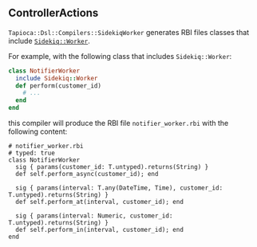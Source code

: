 ## ControllerActions

`Tapioca::Dsl::Compilers::SidekiqWorker` generates RBI files classes that include
[`Sidekiq::Worker`](https://github.com/mperham/sidekiq/wiki/Getting-Started).

For example, with the following class that includes `Sidekiq::Worker`:

~~~rb
class NotifierWorker
  include Sidekiq::Worker
  def perform(customer_id)
    # ...
  end
end
~~~

this compiler will produce the RBI file `notifier_worker.rbi` with the following content:

~~~rbi
# notifier_worker.rbi
# typed: true
class NotifierWorker
  sig { params(customer_id: T.untyped).returns(String) }
  def self.perform_async(customer_id); end

  sig { params(interval: T.any(DateTime, Time), customer_id: T.untyped).returns(String) }
  def self.perform_at(interval, customer_id); end

  sig { params(interval: Numeric, customer_id: T.untyped).returns(String) }
  def self.perform_in(interval, customer_id); end
end
~~~
